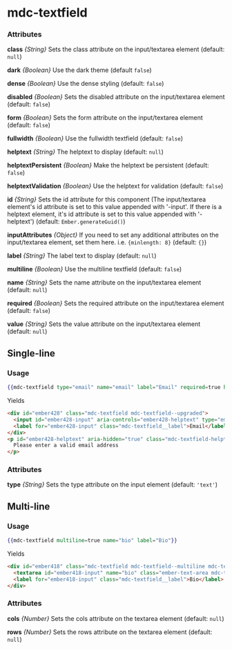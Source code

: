 # mdc-textfield

### Attributes

**class** *{String}* Sets the class attribute on the input/textarea element (default: `null`)

**dark** *{Boolean}* Use the dark theme (default `false`)

**dense** *{Boolean}* Use the dense styling (default: `false`)

**disabled** *{Boolean}* Sets the disabled attribute on the input/textarea element (default: `false`)

**form** *{Boolean}* Sets the form attribute on the input/textarea element (default: `false`)

**fullwidth** *{Boolean}* Use the fullwidth textfield (default: `false`)

**helptext** *{String}* The helptext to display (default: `null`)

**helptextPersistent** *{Boolean}* Make the helptext be persistent (default: `false`)

**helptextValidation** *{Boolean}* Use the helptext for validation (default: `false`)

**id** *{String}* Sets the id attribute for this component (The input/textarea element's id attribute is set to this value appended with '-input'. If there is a helptext element, it's id attribute is set to this value appended with '-helptext') (default: `Ember.generateGuid()`)

**inputAttributes** *{Object}* If you need to set any additional attributes on the input/textarea element, set them here. i.e. `{minlength: 8}` (default: `{}`)

**label** *{String}* The label text to display (default: `null`)

**multiline** *{Boolean}* Use the multiline textfield (default: `false`)

**name** *{String}* Sets the name attribute on the input/textarea element (default: `null`)

**required** *{Boolean}* Sets the required attribute on the input/textarea element (default: `false`)

**value** *{String}* Sets the value attribute on the input/textarea element (default: `null`)

## Single-line

### Usage

```hbs
{{mdc-textfield type="email" name="email" label="Email" required=true helptext="Please enter a valid email address" helptextPersistent=true helptextValidation=true}}
```

Yields

```html
<div id="ember428" class="mdc-textfield mdc-textfield--upgraded">
  <input id="ember428-input" aria-controls="ember428-helptext" type="email" name="email" required class="ember-text-field mdc-textfield__input ember-view">
  <label for="ember428-input" class="mdc-textfield__label">Email</label>
</div>
<p id="ember428-helptext" aria-hidden="true" class="mdc-textfield-helptext mdc-textfield-helptext--persistent mdc-textfield-helptext--validation-msg">
  Please enter a valid email address
</p>
```

### Attributes

**type** *{String}* Sets the type attribute on the input element  (default: `'text'`)

## Multi-line

### Usage

```hbs
{{mdc-textfield multiline=true name="bio" label="Bio"}}
```

Yields

```html
<div id="ember418" class="mdc-textfield mdc-textfield--multiline mdc-textfield--upgraded">
  <textarea id="ember418-input" name="bio" class="ember-text-area mdc-textfield__input ember-view"></textarea>
  <label for="ember418-input" class="mdc-textfield__label">Bio</label>
</div>
```

### Attributes

**cols** *{Number}* Sets the cols attribute on the textarea element (default: `null`)

**rows** *{Number}* Sets the rows attribute on the textarea element (default: `null`)
